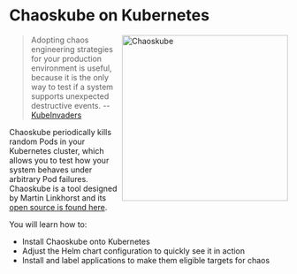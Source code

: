 # Chaoskube on Kubernetes #

<img align="right" alt="Chaoskube" title="Chaoskube" src="./assets/chaoskube.png" width=300>

> Adopting chaos engineering strategies for your production environment is useful, because it is the only way to test if a system supports unexpected destructive events. -- [KubeInvaders](https://kubernetes.io/blog/2020/01/22/kubeinvaders-gamified-chaos-engineering-tool-for-kubernetes)

Chaoskube periodically kills random Pods in your Kubernetes cluster, which allows you to test how your system behaves under arbitrary Pod failures. Chaoskube is a tool designed by Martin Linkhorst and its [open source is found here](https://github.com/linki/chaoskube).

You will learn how to:

- Install Chaoskube onto Kubernetes
- Adjust the Helm chart configuration to quickly see it in action
- Install and label applications to make them eligible targets for chaos
